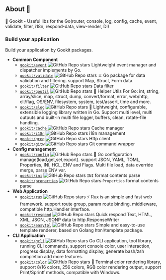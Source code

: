 ## About 👋


🧰 Gookit - Useful libs for the Go(router, console, log, config, cache, event, validate, filter, i18n, respond-data, view-render, DI)


### Build your application

Build your application by Gookit packages.

- **Common Component**
  - [`gookit/event`](https://github.com/gookit/event) ![GitHub Repo stars](https://img.shields.io/github/stars/gookit/event?style=flat-square) Lightweight event manager and dispatcher implements by Go.
  - [`gookit/validate`](https://github.com/gookit/validate) ![GitHub Repo stars](https://img.shields.io/github/stars/gookit/validate?style=flat-square) ⚔ Go package for data validation and filtering. support Map, Struct, Form data. 
  - [`gookit/filter`](https://github.com/gookit/filter) ![GitHub Repo stars](https://img.shields.io/github/stars/gookit/filter?style=flat-square) Data filter
  - [`gookit/goutil`](https://github.com/gookit/goutil) ![GitHub Repo stars](https://img.shields.io/github/stars/gookit/goutil?style=flat-square) 💪 Helper Utils For Go: int, string, array/slice, map, struct, dump, convert/format, error, web/http, cli/flag, OS/ENV, filesystem, system, test/assert, time and more. 
  - [`gookit/slog`](https://github.com/gookit/slog) ![GitHub Repo stars](https://img.shields.io/github/stars/gookit/slog?style=flat-square) 📑 Lightweight, configurable, extensible logging library written in Go. Support multi level, multi outputs and built-in multi file logger, buffers, clean, rotate-file handling.
  - [`gookit/cache`](https://github.com/gookit/cache) ![GitHub Repo stars](https://img.shields.io/github/stars/gookit/cache?style=flat-square) Cache manager
  - [`gookit/i18n`](https://github.com/gookit/i18n) ![GitHub Repo stars](https://img.shields.io/github/stars/gookit/i18n?style=flat-square) i18n management
  - [`gookit/greq`](https://github.com/gookit/greq) ![GitHub Repo stars](https://img.shields.io/github/stars/gookit/greq?style=flat-square) Http client
  - [`gookit/gitw`](https://github.com/gookit/gitw) ![GitHub Repo stars](https://img.shields.io/github/stars/gookit/gitw?style=flat-square) Git command wrapper
- **Config management**
  - [`gookit/config`](https://github.com/gookit/config) ![GitHub Repo stars](https://img.shields.io/github/stars/gookit/config?style=flat-square) 📝 Go configuration manage(load,get,set,export). support JSON, YAML, TOML, Properties, INI, HCL, ENV and Flags. Multi file load, data override merge, parse ENV var.
  - [`gookit/ini`](https://github.com/gookit/ini) ![GitHub Repo stars](https://img.shields.io/github/stars/gookit/ini?style=flat-square) `INI` format contents parse
  - [`gookit/properties`](https://github.com/gookit/properties) ![GitHub Repo stars](https://img.shields.io/github/stars/gookit/properties?style=flat-square) `Properties` format contents parse
- **Web Application**
  - [`gookit/rux`](https://github.com/gookit/rux) ![GitHub Repo stars](https://img.shields.io/github/stars/gookit/rux?style=flat-square) ⚡ Rux is an simple and fast web framework. support route group, param route binding, middleware, compatible http.Handler interface.
  - [`gookit/respond`](https://github.com/gookit/respond) ![GitHub Repo stars](https://img.shields.io/github/stars/gookit/respond?style=flat-square) Quick respond Text, HTML, XML, JSON, JSONP data to http.ResponseWriter
  - [`gookit/easytpl`](https://github.com/gookit/easytpl) ![GitHub Repo stars](https://img.shields.io/github/stars/gookit/easytpl?style=flat-square) Simple and easy-to-use template renderer, based on Golang html/template package. 
- **CLI Application**
  - [`gookit/gcli`](https://github.com/gookit/gcli) ![GitHub Repo stars](https://img.shields.io/github/stars/gookit/gcli?style=flat-square) Go CLI application, tool library, running CLI commands, support console color, user interaction, progress display, data formatting display, generate bash/zsh completion add more features. 
  - [`gookit/color`](https://github.com/gookit/color) ![GitHub Repo stars](https://img.shields.io/github/stars/gookit/color?style=flat-square) 🎨 Terminal color rendering library, support 8/16 colors, 256 colors, RGB color rendering output, support Print/Sprintf methods, compatible with Windows.

<!--

**Here are some ideas to get you started:**

🙋‍♀️ A short introduction - what is your organization all about?
🌈 Contribution guidelines - how can the community get involved?
👩‍💻 Useful resources - where can the community find your docs? Is there anything else the community should know?
🍿 Fun facts - what does your team eat for breakfast?
🧙 Remember, you can do mighty things with the power of [Markdown](https://docs.github.com/github/writing-on-github/getting-started-with-writing-and-formatting-on-github/basic-writing-and-formatting-syntax)
-->


